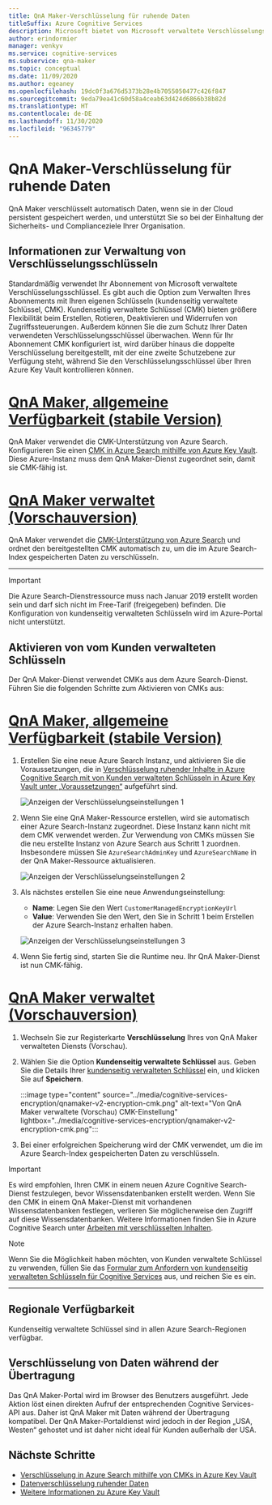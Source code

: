 ```yaml
---
title: QnA Maker-Verschlüsselung für ruhende Daten
titleSuffix: Azure Cognitive Services
description: Microsoft bietet von Microsoft verwaltete Verschlüsselungsschlüssel an und ermöglicht Ihnen auch die Verwaltung Ihrer Cognitive Services-Abonnements mit Ihren eigenen Schlüsseln, den so genannten kundenseitig verwalteten Schlüsseln (Customer Managed Keys, CMK). In diesem Artikel erfahren Sie mehr über die Datenverschlüsselung im Ruhezustand für QnA Maker und wie Sie CMK aktivieren und verwalten können.
author: erindormier
manager: venkyv
ms.service: cognitive-services
ms.subservice: qna-maker
ms.topic: conceptual
ms.date: 11/09/2020
ms.author: egeaney
ms.openlocfilehash: 19dc0f3a676d5373b28e4b7055050477c426f847
ms.sourcegitcommit: 9eda79ea41c60d58a4ceab63d424d6866b38b82d
ms.translationtype: HT
ms.contentlocale: de-DE
ms.lasthandoff: 11/30/2020
ms.locfileid: "96345779"
---
```

# <a name="qna-maker-encryption-of-data-at-rest"></a>QnA Maker-Verschlüsselung für ruhende Daten

QnA Maker verschlüsselt automatisch Daten, wenn sie in der Cloud persistent gespeichert werden, und unterstützt Sie so bei der Einhaltung der Sicherheits- und Complianceziele Ihrer Organisation.

## <a name="about-encryption-key-management"></a>Informationen zur Verwaltung von Verschlüsselungsschlüsseln

Standardmäßig verwendet Ihr Abonnement von Microsoft verwaltete Verschlüsselungsschlüssel. Es gibt auch die Option zum Verwalten Ihres Abonnements mit Ihren eigenen Schlüsseln (kundenseitig verwaltete Schlüssel, CMK). Kundenseitig verwaltete Schlüssel (CMK) bieten größere Flexibilität beim Erstellen, Rotieren, Deaktivieren und Widerrufen von Zugriffssteuerungen. Außerdem können Sie die zum Schutz Ihrer Daten verwendeten Verschlüsselungsschlüssel überwachen. Wenn für Ihr Abonnement CMK konfiguriert ist, wird darüber hinaus die doppelte Verschlüsselung bereitgestellt, mit der eine zweite Schutzebene zur Verfügung steht, während Sie den Verschlüsselungsschlüssel über Ihren Azure Key Vault kontrollieren können.

# <a name="qna-maker-ga-stable-release"></a>[QnA Maker, allgemeine Verfügbarkeit (stabile Version)](#tab/v1)

QnA Maker verwendet die CMK-Unterstützung von Azure Search. Konfigurieren Sie einen [CMK in Azure Search mithilfe von Azure Key Vault](../../search/search-security-manage-encryption-keys.md). Diese Azure-Instanz muss dem QnA Maker-Dienst zugeordnet sein, damit sie CMK-fähig ist.

# <a name="qna-maker-managed-preview-release"></a>[QnA Maker verwaltet (Vorschauversion)](#tab/v2)

QnA Maker verwendet die [CMK-Unterstützung von Azure Search](../../search/search-security-manage-encryption-keys.md) und ordnet den bereitgestellten CMK automatisch zu, um die im Azure Search-Index gespeicherten Daten zu verschlüsseln.

---

> [!IMPORTANT]
> Die Azure Search-Dienstressource muss nach Januar 2019 erstellt worden sein und darf sich nicht im Free-Tarif (freigegeben) befinden. Die Konfiguration von kundenseitig verwalteten Schlüsseln wird im Azure-Portal nicht unterstützt.

## <a name="enable-customer-managed-keys"></a>Aktivieren von vom Kunden verwalteten Schlüsseln

Der QnA Maker-Dienst verwendet CMKs aus dem Azure Search-Dienst. Führen Sie die folgenden Schritte zum Aktivieren von CMKs aus:

# <a name="qna-maker-ga-stable-release"></a>[QnA Maker, allgemeine Verfügbarkeit (stabile Version)](#tab/v1)

1. Erstellen Sie eine neue Azure Search Instanz, und aktivieren Sie die Voraussetzungen, die in [Verschlüsselung ruhender Inhalte in Azure Cognitive Search mit von Kunden verwalteten Schlüsseln in Azure Key Vault unter „Voraussetzungen“](../../search/search-security-manage-encryption-keys.md#prerequisites) aufgeführt sind.

   ![Anzeigen der Verschlüsselungseinstellungen 1](../media/cognitive-services-encryption/qna-encryption-1.png)

2. Wenn Sie eine QnA Maker-Ressource erstellen, wird sie automatisch einer Azure Search-Instanz zugeordnet. Diese Instanz kann nicht mit dem CMK verwendet werden. Zur Verwendung von CMKs müssen Sie die neu erstellte Instanz von Azure Search aus Schritt 1 zuordnen. Insbesondere müssen Sie `AzureSearchAdminKey` und `AzureSearchName` in der QnA Maker-Ressource aktualisieren.

   ![Anzeigen der Verschlüsselungseinstellungen 2](../media/cognitive-services-encryption/qna-encryption-2.png)

3. Als nächstes erstellen Sie eine neue Anwendungseinstellung:
   * **Name**: Legen Sie den Wert `CustomerManagedEncryptionKeyUrl`
   * **Value**: Verwenden Sie den Wert, den Sie in Schritt 1 beim Erstellen der Azure Search-Instanz erhalten haben.

   ![Anzeigen der Verschlüsselungseinstellungen 3](../media/cognitive-services-encryption/qna-encryption-3.png)

4. Wenn Sie fertig sind, starten Sie die Runtime neu. Ihr QnA Maker-Dienst ist nun CMK-fähig.

# <a name="qna-maker-managed-preview-release"></a>[QnA Maker verwaltet (Vorschauversion)](#tab/v2)

1.  Wechseln Sie zur Registerkarte **Verschlüsselung** Ihres von QnA Maker verwalteten Diensts (Vorschau).
2.  Wählen Sie die Option **Kundenseitig verwaltete Schlüssel** aus. Geben Sie die Details Ihrer [kundenseitig verwalteten Schlüssel](../../storage/common/customer-managed-keys-configure-key-vault.md?tabs=portal) ein, und klicken Sie auf **Speichern**.

     :::image type="content" source="../media/cognitive-services-encryption/qnamaker-v2-encryption-cmk.png" alt-text="Von QnA Maker verwaltete (Vorschau) CMK-Einstellung" lightbox="../media/cognitive-services-encryption/qnamaker-v2-encryption-cmk.png":::

3.  Bei einer erfolgreichen Speicherung wird der CMK verwendet, um die im Azure Search-Index gespeicherten Daten zu verschlüsseln.

> [!IMPORTANT]
> Es wird empfohlen, Ihren CMK in einem neuen Azure Cognitive Search-Dienst festzulegen, bevor Wissensdatenbanken erstellt werden. Wenn Sie den CMK in einem QnA Maker-Dienst mit vorhandenen Wissensdatenbanken festlegen, verlieren Sie möglicherweise den Zugriff auf diese Wissensdatenbanken. Weitere Informationen finden Sie in Azure Cognitive Search unter [Arbeiten mit verschlüsselten Inhalten](../../search/search-security-manage-encryption-keys.md#work-with-encrypted-content).

> [!NOTE]
> Wenn Sie die Möglichkeit haben möchten, von Kunden verwaltete Schlüssel zu verwenden, füllen Sie das [Formular zum Anfordern von kundenseitig verwalteten Schlüsseln für Cognitive Services](https://aka.ms/cogsvc-cmk) aus, und reichen Sie es ein.

---

## <a name="regional-availability"></a>Regionale Verfügbarkeit

Kundenseitig verwaltete Schlüssel sind in allen Azure Search-Regionen verfügbar.

## <a name="encryption-of-data-in-transit"></a>Verschlüsselung von Daten während der Übertragung

Das QnA Maker-Portal wird im Browser des Benutzers ausgeführt. Jede Aktion löst einen direkten Aufruf der entsprechenden Cognitive Services-API aus. Daher ist QnA Maker mit Daten während der Übertragung kompatibel.
Der QnA Maker-Portaldienst wird jedoch in der Region „USA, Westen“ gehostet und ist daher nicht ideal für Kunden außerhalb der USA. 

## <a name="next-steps"></a>Nächste Schritte

* [Verschlüsselung in Azure Search mithilfe von CMKs in Azure Key Vault](../../search/search-security-manage-encryption-keys.md)
* [Datenverschlüsselung ruhender Daten](../../security/fundamentals/encryption-atrest.md)
* [Weitere Informationen zu Azure Key Vault](../../key-vault/general/overview.md)